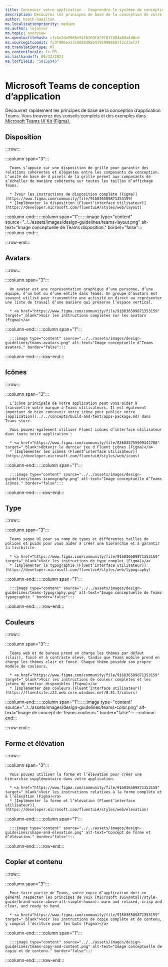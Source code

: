 ```yaml
---
title: Concevoir votre application - Comprendre le système de conception
description: Découvrez les principes de base de la conception de votre application Microsoft Teams, notamment la disposition, le modèle de couleurs et bien plus encore.
author: heath-hamilton
ms.localizationpriority: medium
ms.author: lajanuar
ms.topic: overview
ms.openlocfilehash: cfcba2da5560e54fb260fd29f817404a68a4d8cd
ms.sourcegitcommit: fc9f906ea1316028d85b41959980b81f2c23ef2f
ms.translationtype: MT
ms.contentlocale: fr-FR
ms.lasthandoff: 09/12/2021
ms.locfileid: "59156946"
---
```

# <a name="microsoft-teams-app-design-system"></a>Microsoft Teams de conception d’application

Découvrez rapidement les principes de base de la conception d’application Teams. Vous trouverez des conseils complets et des exemples dans <a href="https://www.figma.com/community/file/916836509871353159" target="_blank">Microsoft Teams UI Kit (Figma).</a>

## <a name="layout"></a>Disposition

:::row:::

   :::column span="3":::

      Teams s’appuie sur une disposition de grille pour garantir des relations cohérentes et élégantes entre les composants de conception. L’unité de base de 4 pixels de la grille permet aux composants de s’écheller de manière cohérente sur toutes les tailles d’affichage Teams.

      * [Voir les instructions de disposition complète (Figma)](https://www.figma.com/community/file/916836509871353159)
      * [Implémenter la disposition (Fluent’interface utilisateur)](https://developer.microsoft.com/fluentui#/styles/web/layout)

   :::column-end:::
   :::column span="1":::
      :::image type="content" source="../../assets/images/design-guidelines/teams-layout.png" alt-text="Image conceptuelle de Teams disposition." border="false":::
   :::column-end:::

:::row-end:::

## <a name="avatars"></a>Avatars

:::row:::

   :::column span="3":::

      Un avatar est une représentation graphique d’une personne, d’une équipe, d’un bot ou d’une entité dans Teams. Un groupe d’avatars est souvent utilisé pour transmettre une activité en direct ou représenter une liste de travail d’une manière qui préserve l’espace vertical. 

      * <a href="https://www.figma.com/community/file/916836509871353159" target="_blank">Voir les instructions complètes sur les avatars (Figma)</a>

   :::column-end:::
   :::column span="1":::

      :::image type="content" source="../../assets/images/design-guidelines/teams-avatars.png" alt-text="Image conceptuelle d’Teams avatars." border="false":::

   :::column-end:::
:::row-end:::

## <a name="icons"></a>Icônes

:::row:::

   :::column span="3":::

      L’icône principale de votre application peut vous aider à transmettre votre marque à Teams utilisateurs. Il est également important de bien concevoir votre icône pour publier votre [application](../../concepts/build-and-test/apps-package.md) dans Teams store.

      Vous pouvez également utiliser Fluent icônes d’interface utilisateur dans toute votre application :

      * <a href="https://www.figma.com/community/file/836835755999342788" target="_blank">Obtenir le dernier jeu d Fluent icônes (Figma)</a>
      * [Implémenter les icônes (Fluent’interface utilisateur)](https://developer.microsoft.com/fluentui#/styles/web/icons)

   :::column-end:::
   :::column span="1":::

      :::image type="content" source="../../assets/images/design-guidelines/teams-iconography.png" alt-text="Image conceptuelle d’Teams icônes." border="false":::

   :::column-end:::
:::row-end:::

## <a name="type"></a>Type

:::row:::

   :::column span="3":::

      Teams segoe UI pour sa ramp de types et différentes tailles de polices et poids pour vous aider à créer une hiérarchie et à garantir la lisibilité.

      * <a href="https://www.figma.com/community/file/916836509871353159" target="_blank">Voir les instructions de type complet (Figma)</a>
      * [Implémenter la typographie (Fluent’interface utilisateur)](https://developer.microsoft.com/fluentui#/styles/web/typography)

   :::column-end:::
   :::column span="1":::

      :::image type="content" source="../../assets/images/design-guidelines/teams-typography.png" alt-text="Image conceptuelle de Teams typographie." border="false":::

   :::column-end:::
:::row-end:::

## <a name="colors"></a>Couleurs

:::row:::

   :::column span="3":::

      Teams web et de bureau prend en charge les thèmes par défaut (clair), foncé et à contraste élevé, tandis que Teams mobile prend en charge les thèmes clair et foncé. Chaque thème possède son propre modèle de couleurs.

      * <a href="https://www.figma.com/community/file/916836509871353159" target="_blank">Voir les instructions de couleur complètes et les jetons de couleur disponibles (Figma)</a>
      * [Implémenter des couleurs (Fluent’interface utilisateur)](https://fluentsite.z22.web.core.windows.net/0.51.7/colors)

   :::column-end:::
   :::column span="1":::
      :::image type="content" source="../../assets/images/design-guidelines/teams-color.png" alt-text="Image de concept de Teams couleurs." border="false":::
   :::column-end:::

:::row-end:::

## <a name="shape-and-elevation"></a>Forme et élévation

:::row:::

   :::column span="3":::

      Vous pouvez utiliser la forme et l’élévation pour créer une hiérarchie supplémentaire dans votre application. 

      * <a href="https://www.figma.com/community/file/916836509871353159" target="_blank">Voir les instructions relatives à la forme complète et à l’élévation (Figma)</a>
      * [Implémenter la forme et l’élévation (Fluent’interface utilisateur)](https://developer.microsoft.com/fluentui#/styles/web/elevation)

   :::column-end:::
   :::column span="1":::

      :::image type="content" source="../../assets/images/design-guidelines/shape-and-elevation.png" alt-text="Concept de forme et d’élévation." border="false":::

   :::column-end:::
:::row-end:::

## <a name="copy-and-content"></a>Copier et contenu

:::row:::

   :::column span="3":::

      Pour faire partie de Teams, votre copie d’application doit en général respecter les principes de voix [Microsoft suivants](/style-guide/brand-voice-above-all-simple-human): warm and relaxed, crisp and clear, and ready to hand.

      * <a href="https://www.figma.com/community/file/916836509871353159" target="_blank">Voir les instructions de copie complète et de contenu, y compris l’écriture pour les bots (Figma)</a>

   :::column-end:::
   :::column span="1":::

      :::image type="content" source="../../assets/images/design-guidelines/teams-copy-and-content.png" alt-text="Image conceptuelle de copie et de contenu." border="false":::

   :::column-end:::
:::row-end:::

